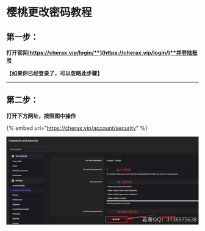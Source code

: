 # 樱桃更改密码教程

## **第一步：**

**打开官网**[**https://cherax.vip/login/**](https://cherax.vip/login/)**并登陆账号**

**【如果你已经登录了，可以忽略此步骤】**

****

## **第二步：**

**打开下方网址，按照图中操作**

{% embed url="https://cherax.vip/account/security" %}

![](<../../.gitbook/assets/image (39).png>)
